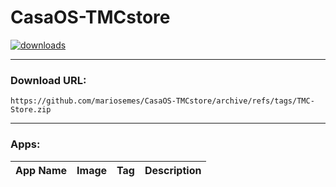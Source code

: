 # CasaOS-TMCstore
[![downloads](https://img.shields.io/github/downloads/mariosemes/CasaOS-TMCstore/total)](https://img.shields.io/github/downloads/mariosemes/CasaOS-TMCstore/total)

---

### Download URL:

    https://github.com/mariosemes/CasaOS-TMCstore/archive/refs/tags/TMC-Store.zip
 
---

### Apps:

| App Name | Image | Tag | Description |
| --- | --- | --- | --- |
